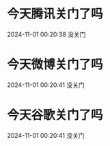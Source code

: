 # 今天腾讯关门了吗

2024-11-01 00:20:38 没关门

# 今天微博关门了吗

2024-11-01 00:20:41 没关门

# 今天谷歌关门了吗

2024-11-01 00:20:41 没关门

